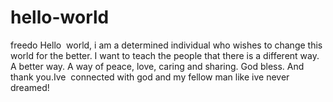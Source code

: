 # hello-world
freedo
Hello  world, i am a determined individual who wishes to change this world for the better. I want to teach the people that there is a different way. A better way. A way of peace, love, caring and sharing. God bless. And thank you.Ive  connected with god and my fellow man like ive never dreamed!
